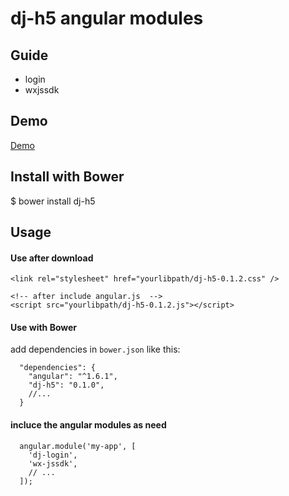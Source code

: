 ﻿# dj-h5 angular modules

## Guide

* login
* wxjssdk

## Demo

[Demo](https://linjianhong.github.io/dj-h5/demo/index.html)


## Install with Bower
$ bower install dj-h5


## Usage

#### Use after download

```
<link rel="stylesheet" href="yourlibpath/dj-h5-0.1.2.css" />

<!-- after include angular.js  -->
<script src="yourlibpath/dj-h5-0.1.2.js"></script>
```


#### Use with Bower
add dependencies in `bower.json` like this:
```
  "dependencies": {
    "angular": "^1.6.1",
    "dj-h5": "0.1.0",
    //...
  }
```


#### incluce the angular modules as need

```
  angular.module('my-app', [
    'dj-login',
    'wx-jssdk',
    // ...
  ]);
```





